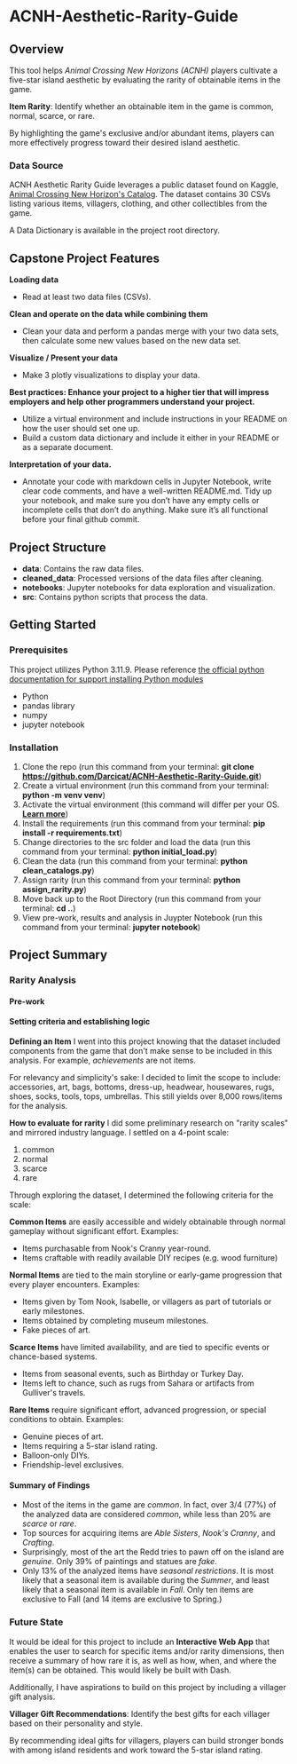 # ACNH-Aesthetic-Rarity-Guide
## Overview
This tool helps *Animal Crossing New Horizons (ACNH)* players cultivate a five-star island aesthetic by evaluating the rarity of obtainable items in the game. 

**Item Rarity**: Identify whether an obtainable item in the game is common, normal, scarce, or rare.

By highlighting the game's exclusive and/or abundant items, players can more effectively progress toward their desired island aesthetic.

### Data Source
ACNH Aesthetic Rarity Guide leverages a public dataset found on Kaggle, [Animal Crossing New Horizon's Catalog](https://www.kaggle.com/datasets/jessicali9530/animal-crossing-new-horizons-nookplaza-dataset). The dataset contains 30 CSVs listing various items, villagers, clothing, and other collectibles from the game. 

A Data Dictionary is available in the project root directory.

## Capstone Project Features
**Loading data**
- Read at least two data files (CSVs).

**Clean and operate on the data while combining them**
- Clean your data and perform a pandas merge with your two data sets, then calculate some new values based on the new data set.

**Visualize / Present your data**
- Make 3 plotly visualizations to display your data.

**Best practices: Enhance your project to a higher tier that will impress employers and help other programmers understand your project.**
- Utilize a virtual environment and include instructions in your README on how the user should set one up.
- Build a custom data dictionary and include it either in your README or as a separate document.
  
**Interpretation of your data.**
- Annotate your code with markdown cells in Jupyter Notebook, write clear code comments, and have a well-written README.md. Tidy up your notebook, and make sure you don’t have any empty cells or incomplete cells that don’t do anything. Make sure it’s all functional before your final github commit.

## Project Structure
- **data**: Contains the raw data files.
- **cleaned_data**: Processed versions of the data files after cleaning.
- **notebooks**: Jupyter notebooks for data exploration and visualization.
- **src**: Contains python scripts that process the data.

## Getting Started
### Prerequisites
This project utilizes Python 3.11.9. Please reference [the official python documentation for support installing Python modules](https://docs.python.org/3/installing/index.html)
- Python
- pandas library
- numpy
- jupyter notebook

### Installation
1. Clone the repo (run this command from your terminal: **git clone https://github.com/Darcicat/ACNH-Aesthetic-Rarity-Guide.git**)
2. Create a virtual environment (run this command from your terminal: **python -m venv venv**)
3. Activate the virtual environment (this command will differ per your OS. **[Learn more](https://docs.python.org/3/library/venv.html)**)
4. Install the requirements (run this command from your terminal: **pip install -r requirements.txt**)
5. Change directories to the src folder and load the data (run this command from your terminal: **python initial_load.py**)
6. Clean the data (run this command from your terminal: **python clean_catalogs.py**)
7. Assign rarity (run this command from your terminal: **python assign_rarity.py**)
8. Move back up to the Root Directory (run this command from your terminal: **cd ..**)
9. View pre-work, results and analysis in Juypter Notebook (run this command from your terminal: **jupyter notebook**)


## Project Summary
### Rarity Analysis
#### Pre-work
#### Setting criteria and establishing logic

**Defining an Item**
I went into this project knowing that the dataset included components from the game that don't make sense to be included in this analysis. For example, *achievements* are not items.

For relevancy and simplicity's sake: I decided to limit the scope to include: accessories, art, bags, bottoms, dress-up, headwear, housewares, rugs, shoes, socks, tools, tops, umbrellas. This still yields over 8,000 rows/items for the analysis.

**How to evaluate for rarity**
I did some preliminary research on "rarity scales" and mirrored industry language. I settled on a 4-point scale:
1. common
2. normal
3. scarce
4. rare

Through exploring the dataset, I determined the following criteria for the scale:

**Common Items** are easily  accessible and widely obtainable through normal gameplay without significant effort. Examples:
* Items purchasable from Nook's Cranny year-round.
* Items craftable with readily available DIY recipes (e.g. wood furniture)

**Normal Items** are tied to the main storyline or early-game progression that every player encounters. Examples:
* Items given by Tom Nook, Isabelle, or villagers as part of tutorials or early milestones.
* Items obtained by completing museum milestones.
* Fake pieces of art.

**Scarce Items** have limited availability, and are tied to specific events or chance-based systems.
* Items from seasonal events, such as Birthday or Turkey Day.
* Items left to chance, such as rugs from Sahara or artifacts from Gulliver's travels.

**Rare Items** require significant effort, advanced progression, or special conditions to obtain. Examples:
* Genuine pieces of art.
* Items requiring a 5-star island rating.
* Balloon-only DIYs.
* Friendship-level exclusives.


#### Summary of Findings
- Most of the items in the game are *common*. In fact, over 3/4 (77%) of the analyzed data are considered *common*, while less than 20% are *scarce* or *rare*.
- Top sources for acquiring items are *Able Sisters*, *Nook's Cranny*, and *Crafting*.
- Surprisingly, most of the art the Redd tries to pawn off on the island are *genuine*. Only 39% of paintings and statues are *fake*.
- Only 13% of the analyzed items have *seasonal restrictions*. It is most likely that a seasonal item is available during the *Summer*, and least likely that a seasonal item is available in *Fall*. Only ten items are exclusive to Fall (and 14 items are exclusive to Spring.)

### Future State
It would be ideal for this project to include an **Interactive Web App** that enables the user to search for specific items and/or rarity dimensions, then receive a summary of how rare it is, as well as how, when, and where the item(s) can be obtained. This would likely be built with Dash.

Additionally, I have aspirations to build on this project by including a villager gift analysis. 

**Villager Gift Recommendations**: Identify the best gifts for each villager based on their personality and style.

By recommending ideal gifts for villagers, players can build stronger bonds with among island residents and work toward the 5-star island rating.